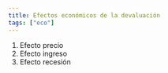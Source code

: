 ```yaml
---
title: Efectos económicos de la devaluación
tags: ["eco"]
---
```


1. Efecto precio
2. Efecto ingreso
3. Efecto recesión
